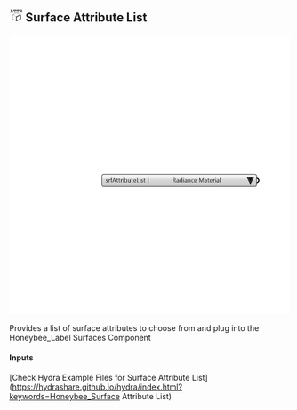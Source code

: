 ## ![](../../images/icons/Surface_Attribute_List.png) Surface Attribute List

![](../../images/components/Surface_Attribute_List.png)

Provides a list of surface attributes to choose from and plug into the Honeybee_Label Surfaces Component

#### Inputs


[Check Hydra Example Files for Surface Attribute List](https://hydrashare.github.io/hydra/index.html?keywords=Honeybee_Surface Attribute List)